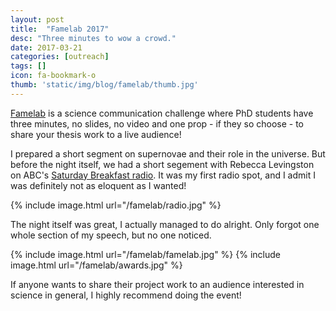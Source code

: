 ```yaml
---
layout: post
title:  "Famelab 2017"
desc: "Three minutes to wow a crowd."
date: 2017-03-21
categories: [outreach]
tags: []
icon: fa-bookmark-o
thumb: 'static/img/blog/famelab/thumb.jpg'
---
```


[Famelab](https://www.britishcouncil.org.au/famelab) is a science communication challenge
where PhD students have three minutes, no slides, no video and one prop - if they 
so choose - to share your thesis work to a live audience!

I prepared a short segment on supernovae and their role in the universe. But before the night
itself, we had a short segement with Rebecca Levingston on ABC's 
[Saturday Breakfast radio](http://www.abc.net.au/radio/brisbane/programs/saturdaybreakfast/). It was my first
radio spot, and I admit I was definitely not as eloquent as I wanted! 

{% include image.html url="/famelab/radio.jpg"  %}

The night itself was great, I actually managed to do alright. Only forgot one whole section of
my speech, but no one noticed. 

{% include image.html url="/famelab/famelab.jpg"  %}
{% include image.html url="/famelab/awards.jpg"  %}

If anyone wants to share their project work to an audience interested in science in general, I 
highly recommend doing the event!